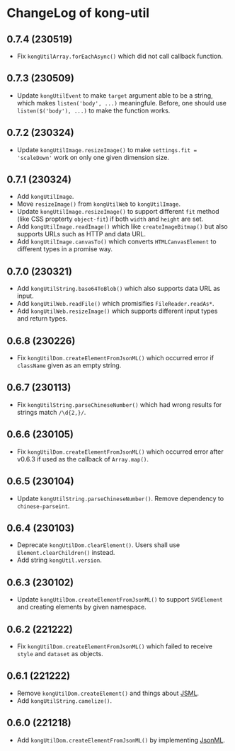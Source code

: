 # ChangeLog of kong-util

## 0.7.4 (230519)
* Fix `kongUtilArray.forEachAsync()`
  which did not call callback function.

## 0.7.3 (230509)
* Update `kongUtilEvent`
  to make `target` argument able to be a string, which makes `listen('body', ...)` meaningfule.
  Before, one should use `listen($('body'), ...)` to make the function works.

## 0.7.2 (230324)
* Update `kongUtilImage.resizeImage()`
  to make `settings.fit = 'scaleDown'` work on only one given dimension size.

## 0.7.1 (230324)
* Add `kongUtilImage`.
* Move `resizeImage()` from `kongUtilWeb` to `kongUtilImage`.
* Update `kongUtilImage.resizeImage()`
  to support different `fit` method (like CSS propterty `object-fit`) if both `width` and `height` are set.
* Add `kongUtilImage.readImage()`
  which like `createImageBitmap()` but also supports URLs such as HTTP and data URL.
* Add `kongUtilImage.canvasTo()`
  which converts `HTMLCanvasElement` to different types in a promise way.

## 0.7.0 (230321)
* Add `kongUtilString.base64ToBlob()`
  which also supports data URL as input.
* Add `kongUtilWeb.readFile()`
  which promisifies `FileReader.readAs*`.
* Add `kongUtilWeb.resizeImage()`
  which supports different input types and return types.

## 0.6.8 (230226)
* Fix `kongUtilDom.createElementFromJsonML()`
  which occurred error if `className` given as an empty string.

## 0.6.7 (230113)
* Fix `kongUtilString.parseChineseNumber()`
  which had wrong results for strings match `/\d{2,}/`.

## 0.6.6 (230105)
* Fix `kongUtilDom.createElementFromJsonML()`
  which occurred error after v0.6.3 if used as the callback of `Array.map()`.

## 0.6.5 (230104)
* Update `kongUtilString.parseChineseNumber()`.
  Remove dependency to `chinese-parseint`.

## 0.6.4 (230103)
* Deprecate `kongUtilDom.clearElement()`.
  Users shall use `Element.clearChildren()` instead.
* Add string `kongUtil.version`.

## 0.6.3 (230102)
* Update `kongUtilDom.createElementFromJsonML()` to support `SVGElement` and creating elements by given namespace.

## 0.6.2 (221222)
* Fix `kongUtilDom.createElementFromJsonML()`
  which failed to receive `style` and `dataset` as objects.

## 0.6.1 (221222)
* Remove `kongUtilDom.createElement()` and things about [JSML](https://github.com/kong0107/jsml).
* Add `kongUtilString.camelize()`.

## 0.6.0 (221218)
* Add `kongUtilDom.createElementFromJsonML()` by implementing [JsonML](http://www.jsonml.org/).
